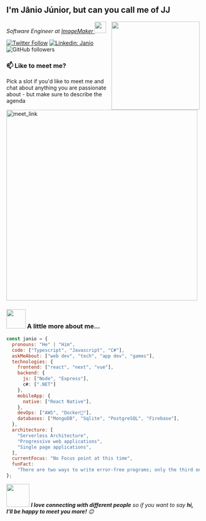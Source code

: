 <h2> I'm Jânio Júnior, but can you call me of JJ</h2>
<img align='right' src="https://media.giphy.com/media/M9gbBd9nbDrOTu1Mqx/giphy.gif" width="230">
<p><em>Software Engineer at <a href="https://www.imagemaker.com/?lang=en">ImageMaker
</a><img src="https://media.giphy.com/media/WUlplcMpOCEmTGBtBW/giphy.gif" width="30"> 
</em></p>

[![Twitter Follow](https://img.shields.io/twitter/follow/misteranmol?label=Follow)](https://twitter.com/intent/follow?screen_name=jjcarvalhojr)
[![Linkedin: Janio](https://img.shields.io/badge/-janio-blue?style=flat-square&logo=Linkedin&logoColor=white&link=https://www.linkedin.com/in/janio-junior-95966016b/)](https://www.linkedin.com/in/janio-junior-95966016b/)
![GitHub followers](https://img.shields.io/github/followers/janio02011998?label=Follow&style=social)

<!-- [![website](https://img.shields.io/badge/Website-46a2f1.svg?&style=flat-square&logo=Google-Chrome&logoColor=white&link=https://anmolsingh.me/)](https://anmolsingh.me/)
![](https://visitor-badge.glitch.me/badge?page_id=anmol098.anmol098) -->

### 📫 Like to meet me?

Pick a slot if you'd like to meet me and chat about anything you are passionate about - but make sure to describe the agenda

<a href="https://calendly.com/janiocarvalhojr/30min" target="_blank"><img width="498" alt="meet_link" src="https://user-images.githubusercontent.com/15426564/144297439-f530f383-e73e-41e0-9914-a9b7d3f432e5.png"></a>

### <img src="https://media.giphy.com/media/VgCDAzcKvsR6OM0uWg/giphy.gif" width="50"> A little more about me...

```javascript
const janio = {
  pronouns: "He" | "Him",
  code: ["Typescript", "Javascript", "C#"],
  askMeAbout: ["web dev", "tech", "app dev", "games"],
  technologies: {
    frontend: ["react", "next", "vue"],
    backend: {
      js: ["Node", "Express"],
      c#: [".NET"]
    },
    mobileApp: {
      native: ["React Native"],
    },
    devOps: ["AWS", "Docker🐳"],
    databases: ["MongoDB", "Sqlite", "PostgreSQL", "Firebase"],
  },
  architecture: [
    "Serverless Architecture",
    "Progressive web applications",
    "Single page applications",
  ],
  currentFocus: "No Focus point at this time",
  funFact:
    "There are two ways to write error-free programs; only the third one works",
};
```

<img src="https://media.giphy.com/media/LnQjpWaON8nhr21vNW/giphy.gif" width="60"> <em><b>I love connecting with different people</b> so if you want to say <b>hi, I'll be happy to meet you more!</b> 😊</em>

